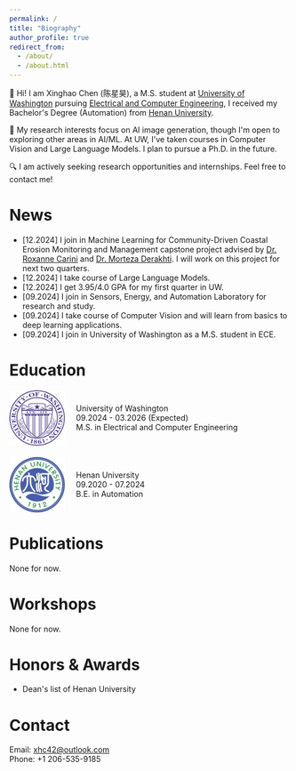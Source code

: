 ```yaml
---
permalink: /
title: "Biography"
author_profile: true
redirect_from: 
  - /about/
  - /about.html
---
```


:wave: Hi! I am Xinghao Chen (陈星昊), a M.S. student at [University of Washington](https://www.washington.edu/) pursuing [Electrical and Computer Engineering](https://www.ece.uw.edu/),  I received my Bachelor's Degree (Automation) from [Henan University](https://www.henu.edu.cn/).

:microscope: My research interests focus on AI image generation, though I'm open to exploring other areas in AI/ML. At UW, I've taken courses in Computer Vision and Large Language Models. I plan to pursue a Ph.D. in the future.

:mag: I am actively seeking research opportunities and internships. Feel free to contact me!

News
======
* [12.2024] I join in Machine Learning for Community-Driven Coastal Erosion Monitoring and Management capstone project advised by [Dr. Roxanne Carini](https://www.apl.washington.edu/people/profile.php?last_name=Carini&first_name=Roxanne) and [Dr. Morteza Derakhti](https://www.ce.washington.edu/facultyfinder/morteza-derakhti). I will work on this project for next two quarters.
* [12.2024] I take course of Large Language Models.
* [12.2024] I get 3.95/4.0 GPA for my first quarter in UW.
* [09.2024] I join in Sensors, Energy, and Automation Laboratory for research and study.
* [09.2024] I take course of Computer Vision and will learn from basics to deep learning applications.
* [09.2024] I join in University of Washington as a M.S. student in ECE.

Education
======
<div style="display: flex; align-items: center; margin-bottom: 20px;">
    <img src="/images/uwlogo.png" width="100px" style="margin-right: 20px;">
    <div>
        <p style="margin: 0;">University of Washington</p>
        <p style="margin: 0;">09.2024 - 03.2026 (Expected)</p>
        <p style="margin: 0;">M.S. in Electrical and Computer Engineering</p>
    </div>
</div>

<div style="display: flex; align-items: center;">
    <img src="/images/henulogo.png" width="100px" style="margin-right: 20px;">
    <div>
        <p style="margin: 0;">Henan University</p>
        <p style="margin: 0;">09.2020 - 07.2024</p>
        <p style="margin: 0;">B.E. in Automation</p>
    </div>
</div>

<div style="margin-bottom: 20px;"></div>

Publications
======
None for now.

Workshops
======
None for now.

Honors & Awards
======
* Dean's list of Henan University

Contact
======
Email: xhc42@outlook.com  
Phone: +1 206-535-9185